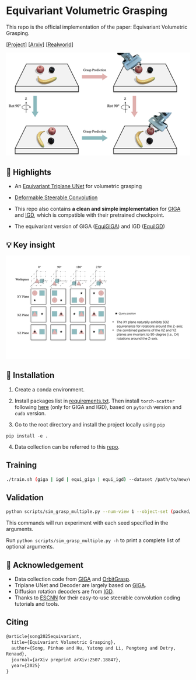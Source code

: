 # Equivariant Volumetric Grasping

This repo is the official implementation of the paper: Equivariant Volumetric Grasping.

[[Project](https://mousecpn.github.io/evg-page/)] [[Arxiv](https://arxiv.org/abs/2507.18847)] [[Realworld](https://github.com/mousecpn/fr3_grasp_ws)]

<p align="center">
    <img src="asset/equi_demo.png" alt="Equivariance" width="600">
</p>

## :star2: Highlights

- An [Equivariant Triplane UNet](model/triunet.py) for volumetric grasping

- [Deformable Steerable Convolution](model/equi_deform_conv.py)

- This repo also contains **a clean and simple implementation** for [GIGA](https://github.com/UT-Austin-RPL/GIGA) and [IGD](https://github.com/mousecpn/Implicit-Grasp-Diffusion), which is compatible with their pretrained checkpoint.

- The equivariant version of GIGA ([EquiGIGA](model/equi_giga.py)) and IGD ([EquiIGD](model/equi_igd.py))

## :bulb: Key insight

<p align="center">
    <img src="asset/triequi.gif" alt="insight" width="1000">
</p>


## 🔧 Installation

1. Create a conda environment.

2. Install packages list in [requirements.txt](requirements.txt). Then install `torch-scatter` following [here](https://github.com/rusty1s/pytorch_scatter) (only for GIGA and IGD), based on `pytorch` version and `cuda` version.

3. Go to the root directory and install the project locally using `pip`

```
pip install -e .
```

4. Data collection can be referred to this [repo](https://github.com/mousecpn/grasp-data-collection).

## Training

```bash
./train.sh (giga | igd | equi_giga | equi_igd) --dataset /path/to/new/data --dataset_raw /path/to/raw/data --num_workers 12 --epochs 12 --batch_size 128
```

<!-- ### Train EquiIGD

Run:

```bash
python train_equiigd.py --dataset /path/to/new/data --dataset_raw /path/to/raw/data
```

### Train GIGA

Run:

```bash
python train_giga.py --dataset /path/to/new/data --dataset_raw /path/to/raw/data
```

### Train IGD

Run:

```bash
python train_igd.py --dataset /path/to/new/data --dataset_raw /path/to/raw/data
``` -->

## Validation

```bash
python scripts/sim_grasp_multiple.py --num-view 1 --object-set (packed/test | pile/test) --scene (packed | pile) --num-rounds 100 --sideview --add-noise dex --force --best --model /path/to/model --type (giga | igd | equi_giga | equi_igd) --result-path /path/to/result
```

This commands will run experiment with each seed specified in the arguments.

Run `python scripts/sim_grasp_multiple.py -h` to print a complete list of optional arguments.

## 🙏 Acknowledgement
- Data collection code from [GIGA](https://github.com/UT-Austin-RPL/GIGA) and [OrbitGrasp](https://github.com/BoceHu/orbitgrasp).
- Triplane UNet and Decoder are largely based on [GIGA](https://github.com/UT-Austin-RPL/GIGA).
- Diffusion rotation decoders are from [IGD](https://github.com/mousecpn/Implicit-Grasp-Diffusion).
- Thanks to [ESCNN](https://github.com/QUVA-Lab/escnn) for their easy-to-use steerable convolution coding tutorials and tools.


## Citing
```
@article{song2025equivariant,
  title={Equivariant Volumetric Grasping},
  author={Song, Pinhao and Hu, Yutong and Li, Pengteng and Detry, Renaud},
  journal={arXiv preprint arXiv:2507.18847},
  year={2025}
}
```

